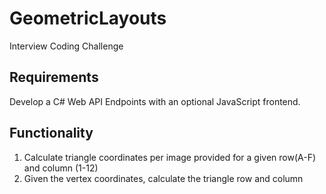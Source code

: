 # GeometricLayouts
Interview Coding Challenge

## Requirements
Develop a C# Web API Endpoints with an optional JavaScript frontend.

## Functionality
1. Calculate triangle coordinates per image provided for a given row(A-F) and column (1-12)
2. Given the vertex coordinates, calculate the triangle row and column
